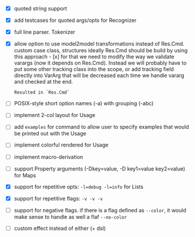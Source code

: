 - [x] quoted string support
- [x] add testcases for quoted args/opts for Recognizer
- [x] full line parser. Tokenizer
- [x] allow option to use model2model transformations instead of Res.Cmd. 
      custom case class, structures
      ideally Res.Cmd should be build by using this approach
      - [x] for that we need to modify the way we validate varargs (now it depends on Res.Cmd). 
      Instead we will probably have to put some other tracking class into the scope, or add tracking field directly 
      into VarArg that will be decreased each time we handle vararg and checked at the end.
      
      Resulted in `Res.Cmd`   
- [ ] POSIX-style short option names (-a) with grouping (-abc)      
- [ ] implement 2-col layout for Usage
- [ ] add `examples` for command to allow user to specify examples that would be printed out with the Usage
- [ ] implement colorful rendered for Usage 
- [ ] implement macro-derivation
- [ ] support Property arguments (-Dkey=value, -D key1=value key2=value) for Maps
- [x] support for repetitive opts: `-l=debug -l=info` for Lists
- [x] support for repetitive flags: `-v -v -v`
- [ ] support for negative flags. if there is a flag defined as `--color`, it would make sense to handle as well a flaf `--no-color`
- [ ] custom effect instead of either (+ dsl)